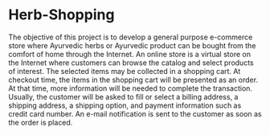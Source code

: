 # Herb-Shopping
The objective of this project is to develop a general purpose e-commerce store where Ayurvedic herbs or Ayurvedic product can be bought from the comfort of home through the Internet.
An online store is a virtual store on the Internet where customers can browse the catalog and select products of interest. The selected items may be collected in a shopping cart. At checkout time, the items in the shopping cart will be presented as an order. At that time, more information will be needed to complete the transaction. Usually, the customer will be asked to fill or select a billing address, a shipping address, a shipping option, and payment information such as credit card number. An e-mail notification is sent to the customer as soon as the order is placed.
